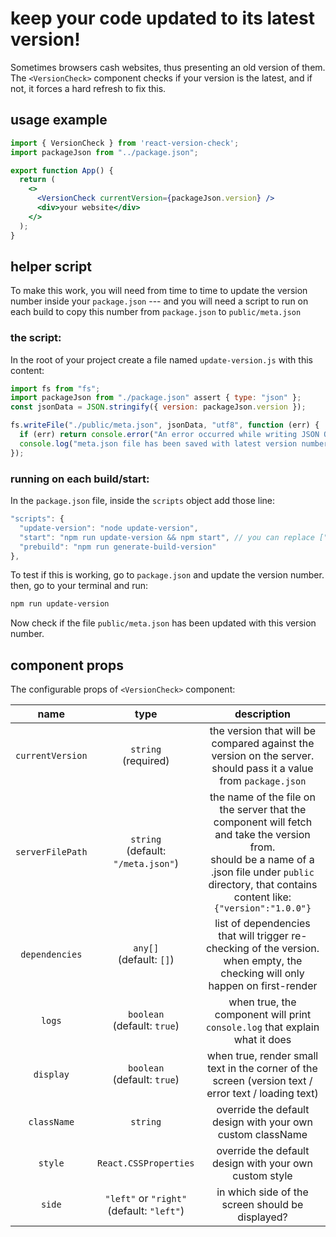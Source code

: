 # keep your code updated to its latest version!
Sometimes browsers cash websites, thus presenting an old version of them.
The `<VersionCheck>` component checks if your version is the latest,
and if not, it forces a hard refresh to fix this.

## usage example
```jsx
import { VersionCheck } from 'react-version-check';
import packageJson from "../package.json";

export function App() {
  return (
    <>
      <VersionCheck currentVersion={packageJson.version} />
      <div>your website</div>
    </>
  );
}
```
## helper script
To make this work, you will need from time to time to update the version number inside your `package.json` ---
and you will need a script to run on each build to copy this number from `package.json` to `public/meta.json`

### the script:
In the root of your project create a file named `update-version.js` with this content:
```javascript
import fs from "fs";
import packageJson from "./package.json" assert { type: "json" };
const jsonData = JSON.stringify({ version: packageJson.version });

fs.writeFile("./public/meta.json", jsonData, "utf8", function (err) {
  if (err) return console.error("An error occurred while writing JSON Object to meta.json:", err);
  console.log("meta.json file has been saved with latest version number");
});
```
### running on each build/start: 
In the `package.json` file, inside the `scripts` object add those line:
```javascript
"scripts": {
  "update-version": "node update-version",
  "start": "npm run update-version && npm start", // you can replace ["npm start"] with whatever start-command you had before
  "prebuild": "npm run generate-build-version"
},
```
To test if this is working, go to `package.json` and update the version number.  
then, go to your terminal and run:
```bash
npm run update-version
```
Now check if the file `public/meta.json` has been updated with this version number.

## component props
The configurable props of `<VersionCheck>` component:

|      name      |                     type                      |                                                                                                                                                 description                                                                                                                                                 |
|:--------------:|:---------------------------------------------:|:-----------------------------------------------------------------------------------------------------------------------------------------------------------------------------------------------------------------------------------------------------------------------------------------------------------:|
| `currentVersion` |           `string` <br/>(required)            |                                                                                            the version that will be compared against the version on the server. <br/>should pass it a value from `package.json`                                                                                             |
| `serverFilePath` |    `string` <br/>(default: `"/meta.json"`)    |                                                the name of the file on the server that the component will fetch and take the version from.<br/>should be a name of a .json file under `public` directory, that contains content like:<br/>`{"version":"1.0.0"}`                                                |
|  `dependencies`  |         `any[]` <br/>(default: `[]`)          |                                                                                      list of dependencies that will trigger re-checking of the version. <br/>when empty, the checking will only happen on first-render                                                                                      |
|      `logs`      |       `boolean` <br/>(default: `true`)        |                                                                                                                  when true, the component will print `console.log` that explain what it does                                                                                                                  |
|    `display`     |       `boolean` <br/>(default: `true`)        |                                                                                                     when true, render small text in the corner of the screen (version text / error text / loading text)                                                                                                     |
|   `className`    |                   `string`                    |                                                                                                                         override the default design with your own custom className                                                                                                                          |
|     `style`      |             `React.CSSProperties`             |                                                                                                                           override the default design with your own custom style                                                                                                                            |
|      `side`      | `"left"` or `"right"` <br/>(default: `"left"`) |                                                                                                                              in which side of the screen should be displayed?                                                                                                                               |


